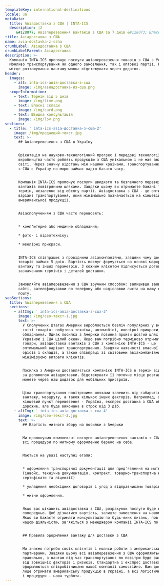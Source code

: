 ```yaml
---
templateKey: international-destinations
locale: ua
metaData:
  title: Авіадоставка з США | INTA-ICS
  description: |2
     &#128077; Авіаперевезення вантажів з США за 7 днів &#128073; Власні склади і офіси в Америці &#9992; Авіадоставка вантажів "під ключ" &#9989; Вигідна ціна на транспортування вантажу в Україну &#9989;
title: Авіадоставка з США
name: avia-dostavka-z-ssha
crumbLabel: Авіадоставка з США
crumbLabelParent: Авіадоставка
description: >-
  Компанія INTA-ICS пропонує послуги авіаперевезення товарів з США в Україну.
  Можливо транспортування як одного замовлення, так і оптової партії. Поточне
  місце розташування вантажу можна відстежувати через додаток.
header:
  images:
    - alt: inta-ics-авіа-доставка-з-сша
      image: /img/авиадоставка-из-сша.png
  scopeInformation:
    - text: Термін від 5 днів
      image: /img/time.png
    - text: Власні склади
      image: /img/card.png
    - text: Швидка консультація
      image: /img/lov.png
sections:
  - title: ' inta-ics-авіа-доставка-з-сша-2'
    image: /img/продающий-текст.jpg
    text: >-
      ## Авіаперевезення з США в Україну


      Орієнтація на науково-технологічний прогрес і передові технології
      виробництва часто роблять продукцію з США унікальною і не має аналогів в
      світі. Через значну відстань між нашими країнами, транспортування вантажів
      з США в Україну по морю займає надто багато часу. 


      Компанія INTA-ICS пропонує послуги швидкого та безпечного перевезення
      вантажів повітряними шляхами. Завдяки цьому ви отримаєте бажані товари в
      термін, незалежно від обсягу партії. Авіадоставка з США - це оптимальний
      варіант транспортування, який мінімально позначається на кінцевій вартості
      американської продукції.


      Авіасполученням з США часто перевозять:


      * комп'ютерне або медичне обладнання;

      * фото- і відеотехніку;

      * ювелірні прикраси.


      INTA-ICS співпрацює з провідними авіакомпаніями, завдяки чому доставка
      товарів займає 5 днів. Вартість послуг формується на основі маршруту, ваги
      вантажу та інших параметрів. З кожним клієнтом підписується договір із
      зазначенням термінів і деталей доставки.


      Замовляйте авіаперевезення з США зручним способом: залишивши заявку на
      сайті, зателефонувавши по телефону або надіславши листа на нашу електронну
      пошту.
seoSections:
  title: Авіаперевезення з США
  sections:
    - altImg: ' inta-ics-авіа-доставка-з-сша-3'
      image: /img/сео-текст-1.jpg
      text: >-
        У Сполучених Штатах Америки виробляється безліч популярних у всьому
        світі товарів: побутова техніка, автомобілі, ювелірні прикраси,
        обладнання. Однак посилка з Америки повинна пройти довгий шлях, адже між
        Україною і США цілий океан. Якщо вам потрібно терміново отримати бажані
        товари, авіадоставка вантажів з США з компанією INTA-ICS - це
        оптимальний варіант транспортування. Завдяки наявності власної мережі
        офісів і складів, а також співпраці зі світовими авіакомпаніями, ми
        мінімізуємо витрати клієнтів.


        Посилка з Америки доставляється компанією INTA-ICS в термін від 5 днів
        за допомогою авіадоставки. Відстежувати її поточне місце розташування ви
        можете через наш додаток для мобільних пристроїв.


        Ціна транспортування повітряними шляхами залежить від габаритів і ваги
        вантажу, маршруту, а також кількох інших факторів. Наприклад, якщо
        кінцевий пункт перевезення - Україна, експрес доставка з США обійдеться
        дорожче, але буде виконана в строк від 3 діб.
    - altImg: ' inta-ics-авіа-доставка-з-сша-4'
      image: /img/сео-текст-2.jpg
      text: >-
        ## Вартість митного збору на посилки з Америки


        Ми пропонуємо комплексні послуги авіаперевезення вантажів з США, тому
        всі процедури по митному оформленню беремо на себе.  


        Маються на увазі наступні етапи:


        * оформлення транспортної документації для пред’явлення на митниці
        (інвойс, технічна документація, контракт, товарно-транспортна накладна,
        сертифікати та ліцензії)

        * укладення необхідних договорів і угод з відправниками товарів;

        * митне оформлення.


        Якщо вас цікавить авіадоставка з США, розрахунок послуги буде проведений
        попередньо. Щоб дізнатися вартість, залиште замовлення на нашому сайті.
        Якщо ви бажаєте отримати консультацію по будь-яких питань, пов'язаних з
        нашою діяльністю, зв'яжіться з менеджером компанії INTA-ICS по телефону.


        ## Правила оформлення вантажу для доставки з США 


        Ми знаємо потреби своїх клієнтів і нюанси роботи з американськими
        партнерами. Завдяки цьому всі авіаперевезення з США оформляються
        правильно, а вантаж під час транспортування по повітрю буде захищений
        від зовнішніх факторів і ризиків. Стандартна і експрес доставка з США
        оформляються співробітниками нашої компанії самостійно. Вам достатньо
        лише отримати американську продукцію в Україні, а всі логістичні послуги
        і процедури - наша турбота.
---
```

